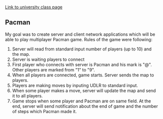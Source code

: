 [Link to university class page](https://web.math.pmf.unizg.hr/nastava/mreze/)

## Pacman

My goal was to create server and client network applications which will be able to play multiplayer Pacman game.
 Rules of the game were following:

   1. Server will read from standard input number of players (up to 10) and the map.
   2. Server is waiting players to connect
   3. First player who connects with server is Pacman and his mark is "@". Other players are marked from "1" to "9".
   4. When all players are connected, game starts. Server sends the map to players.
   5. Players are making moves by inputing UDLR to standard input.
   6. When some player makes a move, server will update the map and send it to all players.
   7. Game stops when some player and Pacman are on same field.
      At the end, server will send notification about the end of game and the number of steps which Pacman made it.
